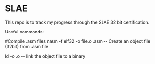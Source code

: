 # SLAE

This repo is to track my progress through the SLAE 32 bit certification.

Useful commands:

#Compile .asm files
nasm -f elf32 -o file.o <file>.asm -- Create an object file (32bit) from .asm file

ld -o <file> <file>.o -- link the object file to a binary
